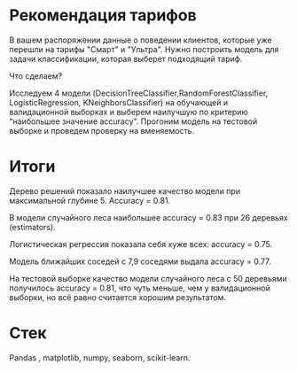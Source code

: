 # Рекомендация тарифов
В вашем распоряжении данные о поведении клиентов, которые уже перешли на тарифы "Смарт" и "Ультра". Нужно построить модель для задачи классификации, которая выберет подходящий тариф.

Что сделаем?

Исследуем 4 модели (DecisionTreeClassifier,RandomForestClassifier, LogisticRegression, KNeighborsClassifier) на обучающей и валидационной выборках и выберем наилучшую по критерию "наибольшее значение accuracy". Прогоним модель на тестовой выборке и проведем проверку на вменяемость.

# Итоги

Дерево решений показало наилучшее качество модели при максимальной глубине 5. Accuracy = 0.81.

В модели случайного леса наибольшее accuracy = 0.83 при 26 деревьях (estimators).

Логистическая регрессия показала себя хуже всех: accuracy = 0.75.

Модель ближайших соседей с 7,9 соседями выдала accuracy = 0.77.

На тестовой выборке качество модели случайного леса с 50 деревьями получилось accuracy = 0.81, что чуть меньше, чем у валидационной выборки, но всё равно считается хорошим результатом.

# Стек
Pandas , matplotlib, numpy, seaborn, scikit-learn.


